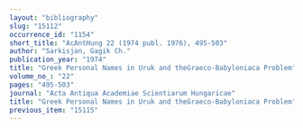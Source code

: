 ```yaml
---
layout: "bibliography"
slug: "15112"
occurrence_id: "1154"
short_title: "AcAntHung 22 (1974 publ. 1976), 495-503"
author: "Sarkisjan, Gagik Ch."
publication_year: "1974"
title: "Greek Personal Names in Uruk and theGraeco-Babyloniaca Problem"
volume_no_: "22"
pages: "495-503"
journal: "Acta Antiqua Academiae Scientiarum Hungaricae"
title: "Greek Personal Names in Uruk and theGraeco-Babyloniaca Problem"
previous_item: "15115"
---
```

